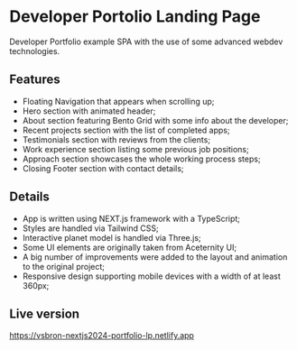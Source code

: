 # Developer Portolio Landing Page

Developer Portfolio example SPA with the use of some advanced webdev technologies.

## Features

- Floating Navigation that appears when scrolling up;
- Hero section with animated header;
- About section featuring Bento Grid with some info about the developer;
- Recent projects section with the list of completed apps;
- Testimonials section with reviews from the clients;
- Work experience section listing some previous job positions;
- Approach section showcases the whole working process steps;
- Closing Footer section with contact details;

## Details

- App is written using NEXT.js framework with a TypeScript;
- Styles are handled via Tailwind CSS;
- Interactive planet model is handled via Three.js;
- Some UI elements are originally taken from Aceternity UI;
- A big number of improvements were added to the layout and animation to the original project;
- Responsive design supporting mobile devices with a width of at least 360px;

## Live version

https://vsbron-nextjs2024-portfolio-lp.netlify.app
